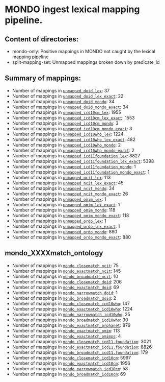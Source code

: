 # MONDO ingest lexical mapping pipeline.
## Content of directories:
* mondo-only: Positive mappings in MONDO not caught by the lexical mapping pipeline
* split-mapping-set: Unmapped mappings broken down by predicate_id
## Summary of mappings:
 * Number of mappings in [`unmapped_doid_lex`](unmapped_doid_lex.tsv): 37
 * Number of mappings in [`unmapped_doid_lex_exact`](unmapped_doid_lex.tsv): 22
 * Number of mappings in [`unmapped_doid_mondo`](mondo-only/unmapped_doid_mondo.tsv): 34
 * Number of mappings in [`unmapped_doid_mondo_exact`](mondo-only/unmapped_doid_mondo.tsv): 34
 * Number of mappings in [`unmapped_icd10cm_lex`](unmapped_icd10cm_lex.tsv): 1955
 * Number of mappings in [`unmapped_icd10cm_lex_exact`](unmapped_icd10cm_lex.tsv): 1553
 * Number of mappings in [`unmapped_icd10cm_mondo`](mondo-only/unmapped_icd10cm_mondo.tsv): 3
 * Number of mappings in [`unmapped_icd10cm_mondo_exact`](mondo-only/unmapped_icd10cm_mondo.tsv): 3
 * Number of mappings in [`unmapped_icd10who_lex`](unmapped_icd10who_lex.tsv): 1224
 * Number of mappings in [`unmapped_icd10who_lex_exact`](unmapped_icd10who_lex.tsv): 482
 * Number of mappings in [`unmapped_icd10who_mondo`](mondo-only/unmapped_icd10who_mondo.tsv): 2
 * Number of mappings in [`unmapped_icd10who_mondo_exact`](mondo-only/unmapped_icd10who_mondo.tsv): 2
 * Number of mappings in [`unmapped_icd11foundation_lex`](unmapped_icd11foundation_lex.tsv): 8827
 * Number of mappings in [`unmapped_icd11foundation_lex_exact`](unmapped_icd11foundation_lex.tsv): 5398
 * Number of mappings in [`unmapped_icd11foundation_mondo`](mondo-only/unmapped_icd11foundation_mondo.tsv): 1
 * Number of mappings in [`unmapped_icd11foundation_mondo_exact`](mondo-only/unmapped_icd11foundation_mondo.tsv): 1
 * Number of mappings in [`unmapped_ncit_lex`](unmapped_ncit_lex.tsv): 113
 * Number of mappings in [`unmapped_ncit_lex_exact`](unmapped_ncit_lex.tsv): 45
 * Number of mappings in [`unmapped_ncit_mondo`](mondo-only/unmapped_ncit_mondo.tsv): 34
 * Number of mappings in [`unmapped_ncit_mondo_exact`](mondo-only/unmapped_ncit_mondo.tsv): 26
 * Number of mappings in [`unmapped_omim_lex`](unmapped_omim_lex.tsv): 1
 * Number of mappings in [`unmapped_omim_lex_exact`](unmapped_omim_lex.tsv): 1
 * Number of mappings in [`unmapped_omim_mondo`](mondo-only/unmapped_omim_mondo.tsv): 118
 * Number of mappings in [`unmapped_omim_mondo_exact`](mondo-only/unmapped_omim_mondo.tsv): 118
 * Number of mappings in [`unmapped_ordo_lex`](unmapped_ordo_lex.tsv): 1
 * Number of mappings in [`unmapped_ordo_lex_exact`](unmapped_ordo_lex.tsv): 1
 * Number of mappings in [`unmapped_ordo_mondo`](mondo-only/unmapped_ordo_mondo.tsv): 880
 * Number of mappings in [`unmapped_ordo_mondo_exact`](mondo-only/unmapped_ordo_mondo.tsv): 880
## mondo_XXXXmatch_ontology
 * Number of mappings in [`mondo_closematch_ncit`](split-mapping-set/mondo_closematch_ncit.tsv): 75
 * Number of mappings in [`mondo_exactmatch_ncit`](split-mapping-set/mondo_exactmatch_ncit.tsv): 145
 * Number of mappings in [`mondo_broadmatch_ncit`](split-mapping-set/mondo_broadmatch_ncit.tsv): 10
 * Number of mappings in [`mondo_closematch_doid`](split-mapping-set/mondo_closematch_doid.tsv): 206
 * Number of mappings in [`mondo_exactmatch_doid`](split-mapping-set/mondo_exactmatch_doid.tsv): 69
 * Number of mappings in [`mondo_narrowmatch_doid`](split-mapping-set/mondo_narrowmatch_doid.tsv): 1
 * Number of mappings in [`mondo_broadmatch_doid`](split-mapping-set/mondo_broadmatch_doid.tsv): 2
 * Number of mappings in [`mondo_closematch_icd10who`](split-mapping-set/mondo_closematch_icd10who.tsv): 147
 * Number of mappings in [`mondo_exactmatch_icd10who`](split-mapping-set/mondo_exactmatch_icd10who.tsv): 1224
 * Number of mappings in [`mondo_narrowmatch_icd10who`](split-mapping-set/mondo_narrowmatch_icd10who.tsv): 25
 * Number of mappings in [`mondo_broadmatch_icd10who`](split-mapping-set/mondo_broadmatch_icd10who.tsv): 30
 * Number of mappings in [`mondo_exactmatch_orphanet`](split-mapping-set/mondo_exactmatch_orphanet.tsv): 879
 * Number of mappings in [`mondo_exactmatch_omim`](split-mapping-set/mondo_exactmatch_omim.tsv): 113
 * Number of mappings in [`mondo_exactmatch_omimps`](split-mapping-set/mondo_exactmatch_omimps.tsv): 4
 * Number of mappings in [`mondo_closematch_icd11.foundation`](split-mapping-set/mondo_closematch_icd11.foundation.tsv): 3021
 * Number of mappings in [`mondo_exactmatch_icd11.foundation`](split-mapping-set/mondo_exactmatch_icd11.foundation.tsv): 8826
 * Number of mappings in [`mondo_broadmatch_icd11.foundation`](split-mapping-set/mondo_broadmatch_icd11.foundation.tsv): 179
 * Number of mappings in [`mondo_closematch_icd10cm`](split-mapping-set/mondo_closematch_icd10cm.tsv): 5997
 * Number of mappings in [`mondo_exactmatch_icd10cm`](split-mapping-set/mondo_exactmatch_icd10cm.tsv): 1956
 * Number of mappings in [`mondo_narrowmatch_icd10cm`](split-mapping-set/mondo_narrowmatch_icd10cm.tsv): 58
 * Number of mappings in [`mondo_broadmatch_icd10cm`](split-mapping-set/mondo_broadmatch_icd10cm.tsv): 69
